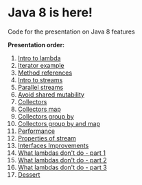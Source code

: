 # Java 8 is here!

Code for the presentation on Java 8 features

**Presentation order:**

1. [Intro to lambda](src/presentation/IntroToLambda.java)
2. [Iterator example](src/presentation/IteratorExample.java)
3. [Method references](src/presentation/MethodReferences.java)
4. [Intro to streams](src/presentation/IntroToStreams.java)
5. [Parallel streams](src/presentation/ParallelStreams.java)
6. [Avoid shared mutability](src/presentation/AvoidSharedMutability.java)
7. [Collectors](src/presentation/Collectors.java)
8. [Collectors map](src/presentation/CollectorsMap.java)
9. [Collectors group by](src/presentation/CollectorsGroupBy.java)
10. [Collectors group by and map](src/presentation/CollectorsGroupByAndMap.java)
11. [Performance](src/presentation/Performance.java)
12. [Properties of stream](src/presentation/PropertiesOfStream.java)
13. [Interfaces Improvements](src/presentation/InterfacesImprovements.java)
14. [What lambdas don't do - part 1](src/presentation/WhatLambdasDontDo1.java)
15. [What lambdas don't do - part 2](src/presentation/WhatLambdasDontDo2.java)
16. [What lambdas don't do - part 3](src/presentation/WhatLambdasDontDo3.java)
17. [Dessert](src/presentation/DESSERT.md)